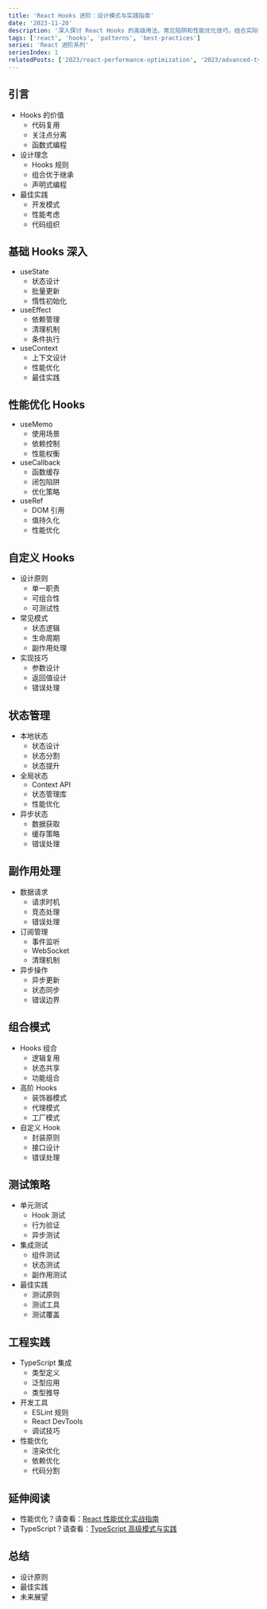```yaml
---
title: 'React Hooks 进阶：设计模式与实践指南'
date: '2023-11-20'
description: '深入探讨 React Hooks 的高级用法、常见陷阱和性能优化技巧，结合实际案例讲解最佳实践。'
tags: ['react', 'hooks', 'patterns', 'best-practices']
series: 'React 进阶系列'
seriesIndex: 1
relatedPosts: ['2023/react-performance-optimization', '2023/advanced-typescript-patterns']
---
```


## 引言
- Hooks 的价值
  - 代码复用
  - 关注点分离
  - 函数式编程
- 设计理念
  - Hooks 规则
  - 组合优于继承
  - 声明式编程
- 最佳实践
  - 开发模式
  - 性能考虑
  - 代码组织

## 基础 Hooks 深入
- useState
  - 状态设计
  - 批量更新
  - 惰性初始化
- useEffect
  - 依赖管理
  - 清理机制
  - 条件执行
- useContext
  - 上下文设计
  - 性能优化
  - 最佳实践

## 性能优化 Hooks
- useMemo
  - 使用场景
  - 依赖控制
  - 性能权衡
- useCallback
  - 函数缓存
  - 闭包陷阱
  - 优化策略
- useRef
  - DOM 引用
  - 值持久化
  - 性能优化

## 自定义 Hooks
- 设计原则
  - 单一职责
  - 可组合性
  - 可测试性
- 常见模式
  - 状态逻辑
  - 生命周期
  - 副作用处理
- 实现技巧
  - 参数设计
  - 返回值设计
  - 错误处理

## 状态管理
- 本地状态
  - 状态设计
  - 状态分割
  - 状态提升
- 全局状态
  - Context API
  - 状态管理库
  - 性能优化
- 异步状态
  - 数据获取
  - 缓存策略
  - 错误处理

## 副作用处理
- 数据请求
  - 请求时机
  - 竞态处理
  - 错误处理
- 订阅管理
  - 事件监听
  - WebSocket
  - 清理机制
- 异步操作
  - 异步更新
  - 状态同步
  - 错误边界

## 组合模式
- Hooks 组合
  - 逻辑复用
  - 状态共享
  - 功能组合
- 高阶 Hooks
  - 装饰器模式
  - 代理模式
  - 工厂模式
- 自定义 Hook
  - 封装原则
  - 接口设计
  - 错误处理

## 测试策略
- 单元测试
  - Hook 测试
  - 行为验证
  - 异步测试
- 集成测试
  - 组件测试
  - 状态测试
  - 副作用测试
- 最佳实践
  - 测试原则
  - 测试工具
  - 测试覆盖

## 工程实践
- TypeScript 集成
  - 类型定义
  - 泛型应用
  - 类型推导
- 开发工具
  - ESLint 规则
  - React DevTools
  - 调试技巧
- 性能优化
  - 渲染优化
  - 依赖优化
  - 代码分割

## 延伸阅读
- 性能优化？请查看：[React 性能优化实战指南](/blog/2023/react-performance-optimization)
- TypeScript？请查看：[TypeScript 高级模式与实践](/blog/2023/advanced-typescript-patterns)

## 总结
- 设计原则
- 最佳实践
- 未来展望